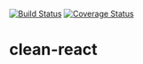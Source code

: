[![Build Status](https://travis-ci.org/lsmanoel/clean-react.svg?branch=master)](https://travis-ci.org/lsmanoel/clean-react)
[![Coverage Status](https://coveralls.io/repos/github/lsmanoel/clean-react/badge.svg?branch=master)](https://coveralls.io/github/lsmanoel/clean-react?branch=master)
# clean-react
